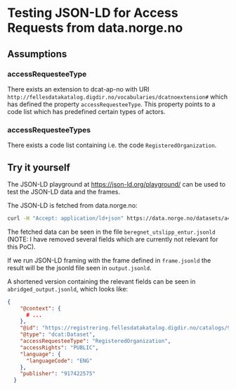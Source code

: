 # Testing JSON-LD for Access Requests from data.norge.no

## Assumptions

### accessRequesteeType

There exists an extension to dcat-ap-no with URI `http://fellesdatakatalog.digdir.no/vocabularies/dcatnoextension#` which has defined the property `accessRequesteeType`. This property points to a code list which has predefined certain types of actors.

### accessRequesteeTypes

There exists a code list containing i.e. the code `RegisteredOrganization`.

## Try it yourself

The JSON-LD playground at https://json-ld.org/playground/ can be used to test the JSON-LD data and the frames.

The JSON-LD is fetched from data.norge.no:

```bash
curl -H "Accept: application/ld+json" https://data.norge.no/datasets/a49ddd4a-8ccf-3054-8164-0bb9bfc9783c > beregnet_utslipp_entur.jsonld
```

The fetched data can be seen in the file `beregnet_utslipp_entur.jsonld` (NOTE: I have removed several fields which are currently not relevant for this PoC).

If we run JSON-LD framing with the frame defined in `frame.jsonld` the result will be the jsonld file seen in `output.jsonld`.

A shortened version containing the relevant fields can be seen in `abridged_output.jsonld`, which looks like:

```json
{
    "@context": {
      # ...
    },
    "@id": "https://registrering.fellesdatakatalog.digdir.no/catalogs/917422575/datasets/2782049d-1c69-447c-ba64-7daf9a56b5c2",
    "@type": "dcat:Dataset",
    "accessRequesteeType": "RegisteredOrganization",
    "accessRights": "PUBLIC",
    "language": {
      "languageCode": "ENG"
    },
    "publisher": "917422575"
  }
```
